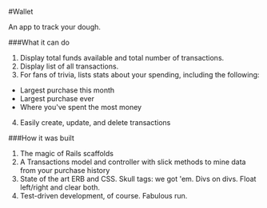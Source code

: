 #Wallet

An app to track your dough.

###What it can do

1. Display total funds available and total number of transactions.
2. Display list of all transactions.
3. For fans of trivia, lists stats about your spending, including the following:
  * Largest purchase this month
  * Largest purchase ever
  * Where you've spent the most money
4. Easily create, update, and delete transactions

###How it was built

1. The magic of Rails scaffolds
2. A Transactions model and controller with slick methods to mine data from your purchase history
3. State of the art ERB and CSS. Skull tags: we got 'em. Divs on divs. Float left/right and clear both.
4. Test-driven development, of course. Fabulous run.
